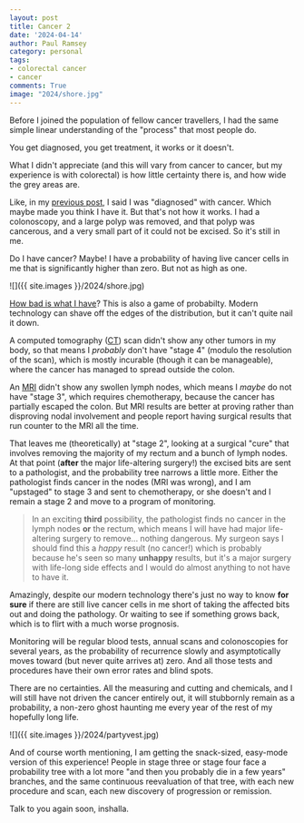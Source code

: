 ```yaml
---
layout: post
title: Cancer 2
date: '2024-04-14'
author: Paul Ramsey
category: personal
tags:
- colorectal cancer
- cancer
comments: True
image: "2024/shore.jpg"
---
```


Before I joined the population of fellow cancer travellers, I had the same simple linear understanding of the "process" that most people do. 

You get diagnosed, you get treatment, it works or it doesn't.

What I didn't appreciate (and this will vary from cancer to cancer, but my experience is with colorectal) is how little certainty there is, and how wide the grey areas are.

Like, in my [previous post](cancer1.html), I said I was "diagnosed" with cancer. Which maybe made you think I have it. But that's not how it works. I had a colonoscopy, and a large polyp was removed, and that polyp was cancerous, and a very small part of it could not be excised. So it's still in me.

Do I have cancer? Maybe! I have a probability of having live cancer cells in me that is significantly higher than zero. But not as high as one.

![]({{ site.images }}/2024/shore.jpg)

[How bad is what I have](https://cancer.ca/en/cancer-information/cancer-types/colorectal/staging)? This is also a game of probabilty. Modern technology can shave off the edges of the distribution, but it can't quite nail it down.

A computed tomography ([CT](https://www.mayoclinic.org/tests-procedures/ct-scan/about/pac-20393675)) scan didn't show any other tumors in my body, so that means I *probably* don't have "stage 4" (modulo the resolution of the scan), which is mostly incurable (though it can be manageable), where the cancer has managed to spread outside the colon.

An [MRI](https://www.mayoclinic.org/tests-procedures/mri/about/pac-20384768) didn't show any swollen lymph nodes, which means I *maybe* do not have "stage 3", which requires chemotherapy, because the cancer has partially escaped the colon. But MRI results are better at proving rather than disproving nodal involvement and people report having surgical results that run counter to the MRI all the time.

That leaves me (theoretically) at "stage 2", looking at a surgical "cure" that involves removing the majority of my rectum and a bunch of lymph nodes. At that point (**after** the major life-altering surgery!) the excised bits are sent to a pathologist, and the probability tree narrows a little more. Either the pathologist finds cancer in the nodes (MRI was wrong), and I am "upstaged" to stage 3 and sent to chemotherapy, or she doesn't and I remain a stage 2 and move to a program of monitoring. 

> In an exciting **third** possibility, the pathologist finds no cancer in the lymph nodes **or** the rectum, which means I will have had major life-altering surgery to remove... nothing dangerous. My surgeon says I should find this a *happy* result (no cancer!) which is probably because he's seen so many **unhappy** results, but it's a major surgery with life-long side effects and I would do almost anything to not have to have it. 

Amazingly, despite our modern technology there's just no way to know **for sure** if there are still live cancer cells in me short of taking the affected bits out and doing the pathology. Or waiting to see if something grows back, which is to flirt with a much worse prognosis.

Monitoring will be regular blood tests, annual scans and colonoscopies for several years, as the probability of recurrence slowly and asymptotically moves toward (but never quite arrives at) zero. And all those tests and procedures have their own error rates and blind spots.

There are no certainties. All the measuring and cutting and chemicals, and I will still have not driven the cancer entirely out, it will stubbornly remain as a probability, a non-zero ghost haunting me every year of the rest of my hopefully long life.

![]({{ site.images }}/2024/partyvest.jpg)

And of course worth mentioning, I am getting the snack-sized, easy-mode version of this experience! People in stage three or stage four face a probability tree with a lot more "and then you probably die in a few years" branches, and the same continuous reevaluation of that tree, with each new procedure and scan, each new discovery of progression or remission.

Talk to you again soon, inshalla.
